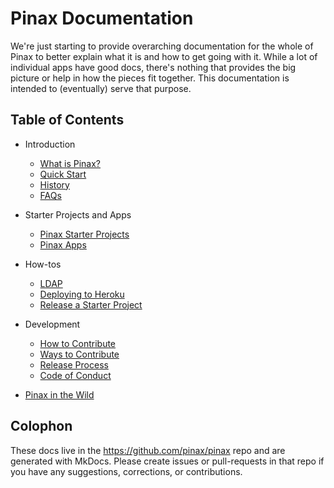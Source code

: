 # Pinax Documentation

We're just starting to provide overarching documentation for the whole of Pinax to better explain what it is and how to get going with it. While a lot of individual apps have good docs, there's nothing that provides the big picture or help in how the pieces fit together. This documentation is intended to (eventually) serve that purpose.


## Table of Contents

  * Introduction
    * [What is Pinax?](what_is_pinax.md)
    * [Quick Start](quick_start.md)
    * [History](history.md)
    * [FAQs](faq.md)
  * Starter Projects and Apps
    * [Pinax Starter Projects](pinax_starter_projects.md)
    * [Pinax Apps](pinax_apps.md)
  * How-tos
    * [LDAP](how-tos/ldap.md)
    * [Deploying to Heroku](how-tos/deploy-to-heroku.md)
    * [Release a Starter Project](how-tos/release-starter-project.md)
  * Development
    * [How to Contribute](how_to_contribute.md)
    * [Ways to Contribute](ways_to_contribute.md)
    * [Release Process](release_process.md)
    * [Code of Conduct](code_of_conduct.md)
        
  * [Pinax in the Wild](in_the_wild.md)


## Colophon

These docs live in the <https://github.com/pinax/pinax> repo and are generated with MkDocs. Please create issues or pull-requests in that repo if you have any suggestions, corrections, or contributions.
